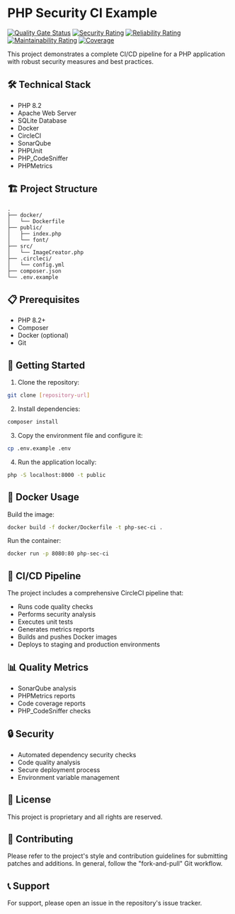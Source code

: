 # PHP Security CI Example

[![Quality Gate Status](https://sonarqube.devops-tools.apoorva64.com/api/project_badges/measure?project=php-sec-ci&metric=alert_status&token=sqb_0a7ea53df1c7d83ddb4de98a45356cad9767f990)](https://sonarqube.devops-tools.apoorva64.com/dashboard?id=php-sec-ci)
[![Security Rating](https://sonarqube.devops-tools.apoorva64.com/api/project_badges/measure?project=php-sec-ci&metric=security_rating&token=sqb_0a7ea53df1c7d83ddb4de98a45356cad9767f990)](https://sonarqube.devops-tools.apoorva64.com/dashboard?id=php-sec-ci)
[![Reliability Rating](https://sonarqube.devops-tools.apoorva64.com/api/project_badges/measure?project=php-sec-ci&metric=reliability_rating&token=sqb_0a7ea53df1c7d83ddb4de98a45356cad9767f990)](https://sonarqube.devops-tools.apoorva64.com/dashboard?id=php-sec-ci)
[![Maintainability Rating](https://sonarqube.devops-tools.apoorva64.com/api/project_badges/measure?project=php-sec-ci&metric=sqale_rating&token=sqb_0a7ea53df1c7d83ddb4de98a45356cad9767f990)](https://sonarqube.devops-tools.apoorva64.com/dashboard?id=php-sec-ci)
[![Coverage](https://sonarqube.devops-tools.apoorva64.com/api/project_badges/measure?project=php-sec-ci&metric=coverage&token=sqb_0a7ea53df1c7d83ddb4de98a45356cad9767f990)](https://sonarqube.devops-tools.apoorva64.com/dashboard?id=php-sec-ci)

This project demonstrates a complete CI/CD pipeline for a PHP application with robust security measures and best practices.

## 🛠️ Technical Stack

- PHP 8.2
- Apache Web Server
- SQLite Database
- Docker
- CircleCI
- SonarQube
- PHPUnit
- PHP_CodeSniffer
- PHPMetrics

## 🏗️ Project Structure

```
.
├── docker/
│   └── Dockerfile
├── public/
│   ├── index.php
│   └── font/
├── src/
│   └── ImageCreator.php
├── .circleci/
│   └── config.yml
├── composer.json
└── .env.example
```

## 📋 Prerequisites

- PHP 8.2+
- Composer
- Docker (optional)
- Git

## 🚀 Getting Started

1. Clone the repository:
```bash
git clone [repository-url]
```

2. Install dependencies:
```bash
composer install
```

3. Copy the environment file and configure it:
```bash
cp .env.example .env
```

4. Run the application locally:
```bash
php -S localhost:8000 -t public
```

## 🐳 Docker Usage

Build the image:
```bash
docker build -f docker/Dockerfile -t php-sec-ci .
```

Run the container:
```bash
docker run -p 8080:80 php-sec-ci
```

## 🔄 CI/CD Pipeline

The project includes a comprehensive CircleCI pipeline that:

- Runs code quality checks
- Performs security analysis
- Executes unit tests
- Generates metrics reports
- Builds and pushes Docker images
- Deploys to staging and production environments

## 📊 Quality Metrics

- SonarQube analysis
- PHPMetrics reports
- Code coverage reports
- PHP_CodeSniffer checks

## 🔒 Security

- Automated dependency security checks
- Code quality analysis
- Secure deployment process
- Environment variable management

## 📄 License

This project is proprietary and all rights are reserved.

## 👥 Contributing

Please refer to the project's style and contribution guidelines for submitting patches and additions. In general, follow the "fork-and-pull" Git workflow.

## 📞 Support

For support, please open an issue in the repository's issue tracker.
